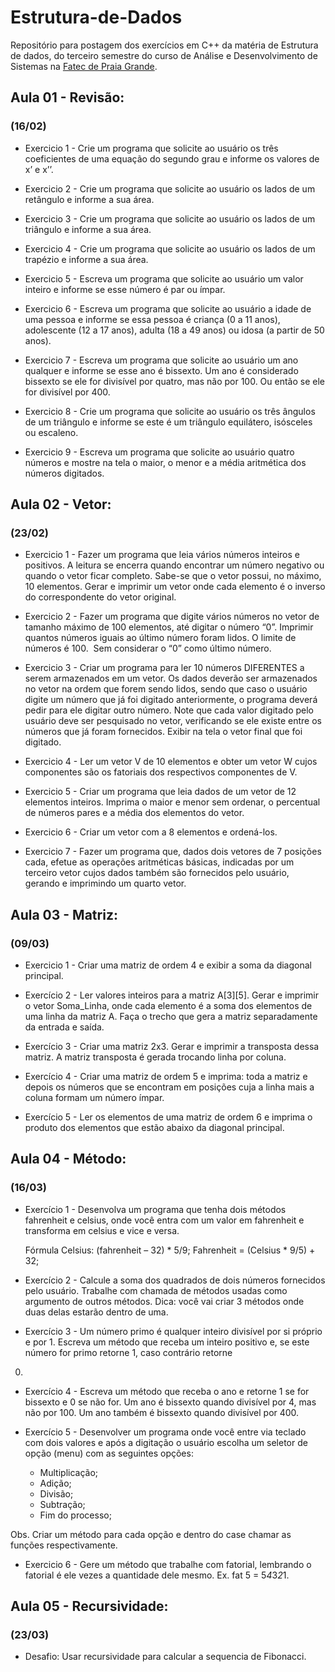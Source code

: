 # Estrutura-de-Dados
Repositório para postagem dos exercícios em C++ da matéria de Estrutura de dados, do terceiro semestre do curso de Análise e Desenvolvimento de Sistemas na [Fatec de Praia Grande](www.fatecpg.edu.br).

## Aula 01 - Revisão:
### (16/02)

- Exercicio 1 - Crie um programa que solicite ao usuário os três coeficientes de uma equação do segundo grau e informe os valores de x’ e x’’. 

- Exercicio 2 - Crie um programa que solicite ao usuário os lados de um retângulo e informe a sua área.   

- Exercicio 3 - Crie um programa que solicite ao usuário os lados de um triângulo e informe a sua área.  

- Exercicio 4 - Crie um programa que solicite ao usuário os lados de um trapézio e informe a sua área.  

- Exercicio 5 - Escreva um programa que solicite ao usuário um valor inteiro e informe se esse número é par ou ímpar.  

- Exercicio 6 - Escreva um programa que solicite ao usuário a idade de uma pessoa e informe se essa pessoa é criança (0 a 11 anos), adolescente (12 a 17 anos), adulta (18 a 49 anos) ou idosa (a partir de 50 anos).  

- Exercicio 7 - Escreva um programa que solicite ao usuário um ano qualquer e informe se esse ano é bissexto. Um ano é considerado bissexto se ele for divisível por quatro, mas não por 100. Ou então se ele for divisível por 400.  

- Exercicio 8 - Crie um programa que solicite ao usuário os três ângulos de um triângulo e informe se este é um triângulo equilátero, isósceles ou escaleno. 

- Exercicio 9 - Escreva um programa que solicite ao usuário quatro números e mostre na tela o maior, o menor e a média aritmética dos números digitados. 

## Aula 02 - Vetor:
### (23/02)

- Exercicio 1 - Fazer um programa que leia vários números inteiros e positivos. A leitura se encerra quando encontrar um número negativo ou quando o vetor ficar completo. Sabe-se que o vetor possui, no máximo, 10 elementos. Gerar e imprimir um vetor onde cada elemento é o inverso do correspondente do vetor original. 

- Exercicio 2 - Fazer um programa que digite vários números no vetor de tamanho máximo de 100 elementos, até digitar o número “0”. Imprimir quantos números iguais ao último número foram lidos. O limite de números é 100.  Sem considerar o “0” como último número.

- Exercicio 3 - Criar um programa para ler 10 números DIFERENTES a serem armazenados em um vetor. Os dados deverão ser armazenados no vetor na ordem que forem sendo lidos, sendo que caso o usuário digite um número que já foi digitado anteriormente, o programa deverá pedir para ele digitar outro número. Note que cada valor digitado pelo usuário deve ser pesquisado no vetor, verificando se ele existe entre os números que já foram fornecidos. Exibir na tela o vetor final que foi digitado. 

- Exercicio 4 - Ler um vetor V de 10 elementos e obter um vetor W cujos componentes são os fatoriais dos respectivos componentes de V.

- Exercicio 5 - Criar um programa que leia dados de um vetor de 12 elementos inteiros. Imprima o maior e menor sem ordenar, o percentual de números pares e a média dos elementos do vetor.

- Exercicio 6 - Criar um vetor com a 8 elementos e ordená-los.

- Exercicio 7 - Fazer um programa que, dados dois vetores de 7 posições cada, efetue as operações aritméticas básicas, indicadas por um terceiro vetor cujos dados também são fornecidos pelo usuário, gerando e imprimindo um quarto vetor.

## Aula 03 - Matriz:
### (09/03)

- Exercicio 1 - Criar uma matriz de ordem 4 e exibir a soma da 
diagonal principal.

- Exercício 2 - Ler valores inteiros para a matriz A[3][5]. Gerar e 
imprimir o vetor Soma_Linha, onde cada elemento é a 
soma dos elementos de uma linha da matriz A. Faça o 
trecho que gera a matriz separadamente da entrada e 
saída.

- Exercício 3 - Criar uma matriz 2x3. Gerar e imprimir a transposta 
dessa matriz. A matriz transposta é gerada trocando linha 
por coluna.

- Exercício 4 - Criar uma matriz de ordem 5 e imprima: toda a matriz 
e depois os números que se encontram em posições cuja 
a linha mais a coluna formam um número ímpar.

- Exercício 5 - Ler os elementos de uma matriz de ordem 6 e 
imprima o produto dos elementos que estão abaixo da 
diagonal principal.

## Aula 04 - Método:
### (16/03)

- Exercício 1 - Desenvolva um programa que tenha dois métodos fahrenheit e celsius, onde você entra com um valor em fahrenheit e transforma em celsius e vice e versa.

  Fórmula Celsius: (fahrenheit – 32) * 5/9;
  Fahrenheit = (Celsius * 9/5) + 32;

- Exercício 2 - Calcule a soma dos quadrados de dois números fornecidos pelo usuário. Trabalhe com chamada de métodos usadas como argumento de outros métodos.
Dica: você vai criar 3 métodos onde duas delas estarão dentro de uma.
    
- Exercício 3 -
Um número primo é qualquer inteiro divisível por si próprio e por 1. Escreva um método
que receba um inteiro positivo e, se este número for primo retorne 1, caso contrário retorne 
0.

- Exercício 4 - Escreva um método que receba o ano e retorne 1 se for bissexto e 0 se não for. Um ano é bissexto quando divisível por 4, mas não por 100. Um ano também é bissexto quando divisível por 400.

- Exercício 5 - Desenvolver um programa onde você entre via teclado com dois valores e após a 
digitação o usuário escolha um seletor de opção (menu) com as seguintes opções:

    - Multiplicação;
    - Adição;
    - Divisão;
    - Subtração;
    - Fim do processo;
    
Obs. Criar um método para cada opção e dentro do case chamar as funções respectivamente.

- Exercicio 6 - Gere um método que trabalhe com fatorial, lembrando o fatorial é ele vezes a quantidade dele mesmo. Ex. fat 5 = 5*4*3*2*1.

## Aula 05 - Recursividade:
### (23/03)

- Desafio: Usar recursividade para calcular a sequencia de Fibonacci.

